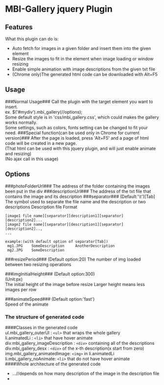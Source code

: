 # MBI-Gallery jquery Plugin
## Features

What this plugin can do is:

 * Auto fetch for images in a given folder and insert them into the given element
 * Resize the images to fit in the element when image loading or window resizing
 * Enable simple animation with image descriptions from the given txt file
 * (Chrome only)The generated html code can be downloaded with Alt+F5

## Usage
###Normal Usage###
Call the plugin with the target element you want to insert.  
		ex. 
		$('#mydiv').mbi_gallery(//options);  
Some default style is in 'css/mbi_gallery.css', which could makes the gallery works normally.  
Some settings, such as colors, fonts setting can be changed to fit your need.
###Special function(can be used only in Chrome for current version)###
After the page is loaded, press 'Alt+F5' and a page of html code will be created in a new page.  
(That html can be used with this jquery plugin, and will just enable animate and resizing)  
(No ajax call in this usage)


## Options
###photoFolderUrl###
The address of the folder containing the images been put in the div 
###descriptionUrl###
The address of the txt file that contains the image and its description
###separator###
(Default:'\t')[Tab]  
The symbol used to separate the file name and the description or two descriptions
Description file Format

    [image1 file name][separator][description1][separator][description2]...
	[image2 file name][separator][description1][separator][description2]..,
    ...
		    
    example:(with default option of separator[Tab])
     mg1.JPG	SomeDescription 	AnotherDescription
     mg2.JPG	SomeDescription

###resizePeriod###
(Default option:20) 
The number of img loaded between two resizing operations

###imgInitialHeight###
(Default option:300)  
(Unit:px)  
The initial height of the image before resize
Larger height means less images per row

###animateSpeed###
(Default option:'fast')  
Speed of the animate

### The structure of generated code
####Classes in the generated code  
ul.mbi_gallery_outerUl : `<ul>` that wraps the whole gallery  
li.animatedLi : `<li>` that have hover animate  
div.mbi_gallery_imageDescription : `<div>` containing all of the descriptions  
div.mbi_gallery_desx : `<div>` of the x-th description(x start from zero)  
img.mbi_gallery_animatedImage: `<img>` in li.animatedLi  
li.mbi_gallery_noAnimate: `<li>` that do not have hover animate  
####Whole architecture of the generated code  
    <ul class="mbi_gallery_outerUl">
	    <li class="mbi_gallery_animateLi">
		    <div class="mbi_gallery_imageDescription">
			     <div class="mbi_gallery_des0"></div>
			     <div class="mbi_gallery_des1"></div>
			     <div class="mbi_gallery_des2"></div>
				 ...//depends on how many description of the image in the description file 
			</div>
			<img class="mbi_gallery_animatedImage"/>
		</li>
		<li class="mbi_gallery_noAnimate">
		    <img>
		</li>
	<ul>
